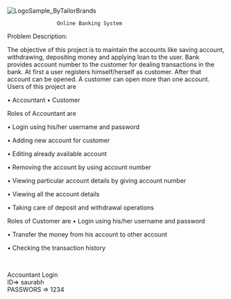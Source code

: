 ![LogoSample_ByTailorBrands](https://user-images.githubusercontent.com/72140114/201530105-9af91fe9-e863-4404-8134-f0f15731e4f5.jpg)




					Online Banking System

Problem Description:


The objective of this project is to maintain the accounts like saving account, withdrawing, depositing money and applying loan to the user. Bank provides account number to the customer for dealing transactions in the bank. At first a user registers himself/herself as customer. After that account can be opened. A customer can open more than one account.
Users of this project are


• Accountant
• Customer


Roles of Accountant are


• Login using his/her username and password

• Adding new account for customer

• Editing already available account

• Removing the account by using account number

• Viewing particular account details by giving account number

• Viewing all the account details

• Taking care of deposit and withdrawal operations



Roles of Customer are
• Login using his/her username and password

• Transfer the money from his account to other account

• Checking the transaction history


<br>

Accountant Login
<br>
ID=> saurabh
<br>
PASSWORS => 1234
